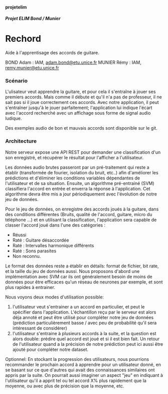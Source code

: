 #### projetelim

##### Projet ELIM Bond / Munier


# Rechord
Aide à l'apprentisage des accords de guitare.

BOND Adam : IAM, adam.bond@etu.unice.fr
MUNIER Rémy : IAM, remy.munier@etu.unice.fr



### Scénario

L'ulisateur veut apprendre la guitare, et pour cela il s'entraîne à jouer ses premiers accords. Mais comme il débute et qu'il n'a pas de professeur, il ne sait pas si il joue correctement ces accords. Avec notre application, il peut s'entraîner jusqu'à le jouer parfaitement; l'application lui indique l'écart avec l'accord recherché avec un affichage sous forme de signal audio ludique.

Des exemples audio de bon et mauvais accords sont disponible sur le git.

### Architecture
Notre serveur expose une API REST pour demander une classification d'un son enregistré, et récupérer le résultat pour l'afficher a l'utilisateur.

Les données audio brutes passeront par un pré-traitement qui reste a établir (transformée de fourier, isolation du bruit, etc..) afin d'améliorer les prédictions et d'éliminer les conditions variables dépendantes de l'utilisateur et de sa situation. Ensuite, un algorithme pré-entrainé (SVM) classifiera l'accord en entrée et enverra la réponse à l'application. Cet algorithme devra être mis a jour périodiquement avec l'évolution de notre jeu de données.

Pour le jeu de données, on enregistre des accords joués à la guitare, dans des conditions différentes (Bruits, qualité de l'accord, guitare, micro du téléphone ...) et en utilisant la classification, l'application sera capable de classer l'accord joué dans l'une des catégories :
  - Réussi
  - Raté : Guitare désaccordée
  - Raté : Intervalles harmonique différents
  - Raté : Sons parasites
  - Non reconnu.
  
Le format des données reste a établir en détails: format de fichier, bit rate, et la taille du jeu de données aussi. Nous proposons d'abord une implémentation avec SVM car ils ont généralement besoin de moins de données pour être efficaces qu'un réseau de neurones par exemple, et sont plus rapides à entrainer.

Nous voyons deux modes d'utilisation possible: 
1) l'utilisateur veut s'entrainer a un accord en particulier, et peut le spécifier dans l'application. L'échantillon reçu par le serveur est alors déja annoté et peut être utilisé pour compléter notre jeu de données (prédiction particulièrement basse / avec peu de probabilité qu'il sera intéressant de considérer)
2) l'utilisateur s'entraine à plusieurs accords à la suite, et la question est alors double: prédire quel accord est joué et si il est bien fait. Un retour de l'utilisateur quand a la précision de notre prédiction peut ici aussi être ajouté pour compléter notre dataset.

Optionnel: En stockant la progression des utilisateurs, nous pourrions recommander le prochain accord à apprendre pour un utilisateur donné, en se basant sur ce que d'autres qui avait des connaissances similaires ont appris par la suite. On pourrait aussi imaginer un aspect "jeu" en indiquant à l'utilisateur qu'il a apprit tel ou tel accord X% plus rapidement que la moyenne, ou avec plus de précision que la moyenne, etc.
